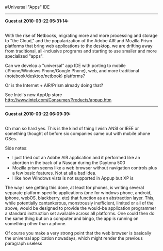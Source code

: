 #Universal "Apps" IDE

<hr>

<b>Guest at 2010-03-22 05:31:14:</b><br /><br />

With the rise of Netbooks, migrating more and more processing and storage to "the Cloud," and the popularization of the Adobe AIR and Mozilla Prism platforms that bring web applications to the desktop, we are drifting away from traditional, all-inclusive programs and starting to use smaller and more specialized "apps". 

Can we develop a "universal" app IDE with porting to mobile (iPhone/Windows Phone/Google Phone), web, and more traditional (notebook/desktop/netbook) platforms?

Or is the Internet + AIR/Prism already doing that?

See Intel's new AppUp store
http://www.intel.com/Consumer/Products/appup.htm

<hr>

<b>Guest at 2010-03-22 06:09:39:</b><br /><br />

Oh man so hard yes. This is the kind of thing I wish ANSI or IEEE or something thought of before six companies came out with mobile phone OSes.

Side notes:

- I just tried out an Adobe AIR application and it performed like an abortion in the back of a Nascar during the Daytona 500
- Mozilla prism seems like a web browser without navigation controls plus a few basic features. Not at all a bad idea.
- I like how Windows vista is not supported in Appup but XP is

The way I see getting this done, at least for phones, is writing several separate platform specific applications (one for windows phone, android, iphone, webOS, blackberry, etc) that function as an abstraction layer. This, while potentially cantankerous, monstrously inefficient, limited or all of the above, would be designed to provide the would-be application programmer a standard instruction set available across all platforms. One could then do the same thing but on a computer and bingo, the app is running on something other than a phone.

Of course you make a very strong point that the web browser is basically the universal application nowadays, which might render the previous paragraph useless
